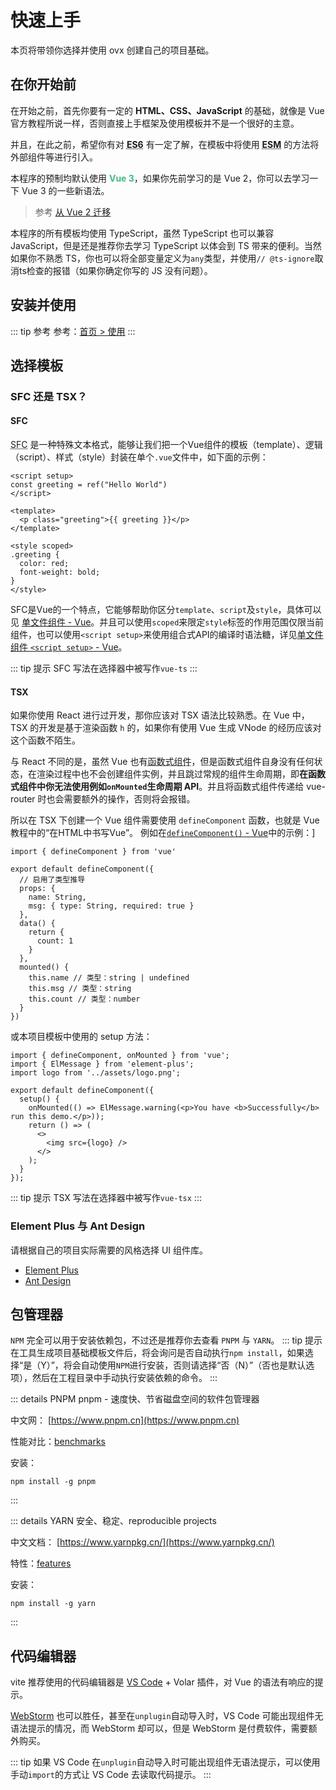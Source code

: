 # 快速上手
本页将带领你选择并使用 ovx 创建自己的项目基础。

## 在你开始前
在开始之前，首先你要有一定的 **HTML、CSS、JavaScript** 的基础，就像是 Vue 官方教程所说一样，否则直接上手框架及使用模板并不是一个很好的主意。

并且，在此之前，希望你有对 **<abbr title="ECMA Script 6">ES6</abbr>** 有一定了解，在模板中将使用 **<abbr title="ES Module">ESM</abbr>** 的方法将外部组件等进行引入。

本程序的预制均默认使用 **<span style="color: #42b883">Vue 3</span>**，如果你先前学习的是 Vue 2，你可以去学习一下 Vue 3 的一些新语法。
> 参考 [从 Vue 2 迁移](https://v3-migration.vuejs.org/)

本程序的所有模板均使用 TypeScript，虽然 TypeScript 也可以兼容 JavaScript，但是还是推荐你去学习 TypeScript 以体会到 TS 带来的便利。当然如果你不熟悉 TS，你也可以将全部变量定义为`any`类型，并使用`// @ts-ignore`取消ts检查的报错（如果你确定你写的 JS 没有问题）。

## 安装并使用
::: tip 参考
参考：[首页 > 使用](/#使用)
:::

## 选择模板
### SFC 还是 TSX？
#### SFC
<abbr title="Single File Component 单文件组件">SFC</abbr> 是一种特殊文本格式，能够让我们把一个Vue组件的模板（template）、逻辑（script）、样式（style）封装在单个`.vue`文件中，如下面的示例：

```vue:no-line-numbers
<script setup>
const greeting = ref("Hello World")
</script>

<template>
  <p class="greeting">{{ greeting }}</p>
</template>

<style scoped>
.greeting {
  color: red;
  font-weight: bold;
}
</style>
```

SFC是Vue的一个特点，它能够帮助你区分`template`、`script`及`style`，具体可以见 [单文件组件 - Vue](https://staging-cn.vuejs.org/guide/scaling-up/sfc.html)。并且可以使用`scoped`来限定`style`标签的作用范围仅限当前组件，也可以使用`<script setup>`来使用组合式API的编译时语法糖，详见[单文件组件 `<script setup>` - Vue](https://staging-cn.vuejs.org/api/sfc-script-setup.html)。

::: tip 提示
SFC 写法在选择器中被写作`vue-ts`
:::

#### TSX
如果你使用 React 进行过开发，那你应该对 TSX 语法比较熟悉。在 Vue 中，TSX 的开发是基于渲染函数 `h` 的，如果你有使用 Vue 生成 VNode 的经历应该对这个函数不陌生。

与 React 不同的是，虽然 Vue 也有<abbr title="Functional Components">函数式组件</abbr>，但是函数式组件自身没有任何状态，在渲染过程中也不会创建组件实例，并且跳过常规的组件生命周期，即**在函数式组件中你无法使用例如`onMounted`生命周期 API**。并且将函数式组件传递给 vue-router 时也会需要额外的操作，否则将会报错。

所以在 TSX 下创建一个 Vue 组件需要使用 `defineComponent` 函数，也就是 Vue 教程中的“在HTML中书写Vue”。
例如在[`defineComponent()` - Vue](https://staging-cn.vuejs.org/guide/typescript/overview.html#definecomponent)中的示例：]

```ts:no-line-numbers
import { defineComponent } from 'vue'

export default defineComponent({
  // 启用了类型推导
  props: {
    name: String,
    msg: { type: String, required: true }
  },
  data() {
    return {
      count: 1
    }
  },
  mounted() {
    this.name // 类型：string | undefined
    this.msg // 类型：string
    this.count // 类型：number
  }
})
```

或本项目模板中使用的 setup 方法：

```ts:no-line-numbers
import { defineComponent, onMounted } from 'vue';
import { ElMessage } from 'element-plus';
import logo from '../assets/logo.png';

export default defineComponent({
  setup() {
    onMounted(() => ElMessage.warning(<p>You have <b>Successfully</b> run this demo.</p>));
    return () => (
      <>
        <img src={logo} />
      </>
    );
  }
});
```

::: tip 提示
TSX 写法在选择器中被写作`vue-tsx`
:::

### Element Plus 与 Ant Design
请根据自己的项目实际需要的风格选择 UI 组件库。
- [Element Plus](https://element-plus.org/zh-CN/)
- [Ant Design](https://antdv.com/docs/vue/introduce-cn)

## 包管理器
`NPM` 完全可以用于安装依赖包，不过还是推荐你去查看 `PNPM` 与 `YARN`。
::: tip 提示
在工具生成项目基础模板文件后，将会询问是否自动执行`npm install`，如果选择“是（Y）”，将会自动使用`NPM`进行安装，否则请选择“否（N）”（否也是默认选项），然后在工程目录中手动执行安装依赖的命令。
:::

::: details PNPM
pnpm - 速度快、节省磁盘空间的软件包管理器

中文网： [https://www.pnpm.cn](https://www.pnpm.cn)

性能对比：[benchmarks](https://www.pnpm.cn/benchmarks)

安装：
```shell:no-line-numbers
npm install -g pnpm
```
:::

::: details YARN
安全、稳定、reproducible projects

中文文档： [https://www.yarnpkg.cn/](https://www.yarnpkg.cn/)

特性：[features](https://www.yarnpkg.cn/features)

安装：
```shell:no-line-numbers
npm install -g yarn
```
:::

## 代码编辑器
vite 推荐使用的代码编辑器是 [VS Code](https://code.visualstudio.com/) + Volar 插件，对 Vue 的语法有响应的提示。

[WebStorm](https://www.jetbrains.com/zh-cn/webstorm/) 也可以胜任，甚至在`unplugin`自动导入时，VS Code 可能出现组件无语法提示的情况，而 WebStorm 却可以，但是 WebStorm 是付费软件，需要额外购买。

::: tip
如果 VS Code 在`unplugin`自动导入时可能出现组件无语法提示，可以使用手动`import`的方式让 VS Code 去读取代码提示。
:::